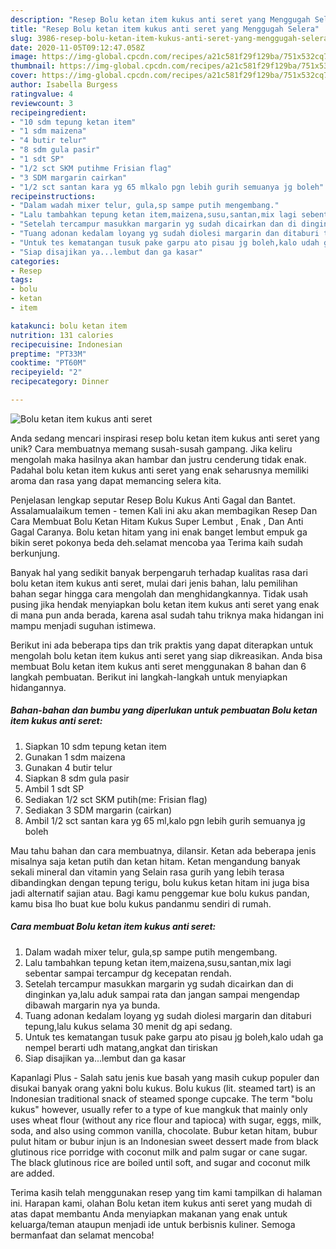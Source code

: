 ```yaml
---
description: "Resep Bolu ketan item kukus anti seret yang Menggugah Selera"
title: "Resep Bolu ketan item kukus anti seret yang Menggugah Selera"
slug: 3986-resep-bolu-ketan-item-kukus-anti-seret-yang-menggugah-selera
date: 2020-11-05T09:12:47.058Z
image: https://img-global.cpcdn.com/recipes/a21c581f29f129ba/751x532cq70/bolu-ketan-item-kukus-anti-seret-foto-resep-utama.jpg
thumbnail: https://img-global.cpcdn.com/recipes/a21c581f29f129ba/751x532cq70/bolu-ketan-item-kukus-anti-seret-foto-resep-utama.jpg
cover: https://img-global.cpcdn.com/recipes/a21c581f29f129ba/751x532cq70/bolu-ketan-item-kukus-anti-seret-foto-resep-utama.jpg
author: Isabella Burgess
ratingvalue: 4
reviewcount: 3
recipeingredient:
- "10 sdm tepung ketan item"
- "1 sdm maizena"
- "4 butir telur"
- "8 sdm gula pasir"
- "1 sdt SP"
- "1/2 sct SKM putihme Frisian flag"
- "3 SDM margarin cairkan"
- "1/2 sct santan kara yg 65 mlkalo pgn lebih gurih semuanya jg boleh"
recipeinstructions:
- "Dalam wadah mixer telur, gula,sp sampe putih mengembang."
- "Lalu tambahkan tepung ketan item,maizena,susu,santan,mix lagi sebentar sampai tercampur dg kecepatan rendah."
- "Setelah tercampur masukkan margarin yg sudah dicairkan dan di dinginkan ya,lalu aduk sampai rata dan jangan sampai mengendap dibawah margarin nya ya bunda."
- "Tuang adonan kedalam loyang yg sudah diolesi margarin dan ditaburi tepung,lalu kukus selama 30 menit dg api sedang."
- "Untuk tes kematangan tusuk pake garpu ato pisau jg boleh,kalo udah ga nempel berarti udh matang,angkat dan tiriskan"
- "Siap disajikan ya...lembut dan ga kasar"
categories:
- Resep
tags:
- bolu
- ketan
- item

katakunci: bolu ketan item 
nutrition: 131 calories
recipecuisine: Indonesian
preptime: "PT33M"
cooktime: "PT60M"
recipeyield: "2"
recipecategory: Dinner

---
```



![Bolu ketan item kukus anti seret](https://img-global.cpcdn.com/recipes/a21c581f29f129ba/751x532cq70/bolu-ketan-item-kukus-anti-seret-foto-resep-utama.jpg)

Anda sedang mencari inspirasi resep bolu ketan item kukus anti seret yang unik? Cara membuatnya memang susah-susah gampang. Jika keliru mengolah maka hasilnya akan hambar dan justru cenderung tidak enak. Padahal bolu ketan item kukus anti seret yang enak seharusnya memiliki aroma dan rasa yang dapat memancing selera kita.

Penjelasan lengkap seputar Resep Bolu Kukus Anti Gagal dan Bantet. Assalamualaikum temen - temen Kali ini aku akan membagikan Resep Dan Cara Membuat Bolu Ketan Hitam Kukus Super Lembut , Enak , Dan Anti Gagal Caranya. Bolu ketan hitam yang ini enak banget lembut empuk ga bikin seret pokonya beda deh.selamat mencoba yaa Terima kaih sudah berkunjung.

Banyak hal yang sedikit banyak berpengaruh terhadap kualitas rasa dari bolu ketan item kukus anti seret, mulai dari jenis bahan, lalu pemilihan bahan segar hingga cara mengolah dan menghidangkannya. Tidak usah pusing jika hendak menyiapkan bolu ketan item kukus anti seret yang enak di mana pun anda berada, karena asal sudah tahu triknya maka hidangan ini mampu menjadi suguhan istimewa.


Berikut ini ada beberapa tips dan trik praktis yang dapat diterapkan untuk mengolah bolu ketan item kukus anti seret yang siap dikreasikan. Anda bisa membuat Bolu ketan item kukus anti seret menggunakan 8 bahan dan 6 langkah pembuatan. Berikut ini langkah-langkah untuk menyiapkan hidangannya.

<!--inarticleads1-->

##### Bahan-bahan dan bumbu yang diperlukan untuk pembuatan Bolu ketan item kukus anti seret:

1. Siapkan 10 sdm tepung ketan item
1. Gunakan 1 sdm maizena
1. Gunakan 4 butir telur
1. Siapkan 8 sdm gula pasir
1. Ambil 1 sdt SP
1. Sediakan 1/2 sct SKM putih(me: Frisian flag)
1. Sediakan 3 SDM margarin (cairkan)
1. Ambil 1/2 sct santan kara yg 65 ml,kalo pgn lebih gurih semuanya jg boleh


Mau tahu bahan dan cara membuatnya, dilansir. Ketan ada beberapa jenis misalnya saja ketan putih dan ketan hitam. Ketan mengandung banyak sekali mineral dan vitamin yang Selain rasa gurih yang lebih terasa dibandingkan dengan tepung terigu, bolu kukus ketan hitam ini juga bisa jadi alternatif sajian atau. Bagi kamu penggemar kue bolu kukus pandan, kamu bisa lho buat kue bolu kukus pandanmu sendiri di rumah. 

<!--inarticleads2-->

##### Cara membuat Bolu ketan item kukus anti seret:

1. Dalam wadah mixer telur, gula,sp sampe putih mengembang.
1. Lalu tambahkan tepung ketan item,maizena,susu,santan,mix lagi sebentar sampai tercampur dg kecepatan rendah.
1. Setelah tercampur masukkan margarin yg sudah dicairkan dan di dinginkan ya,lalu aduk sampai rata dan jangan sampai mengendap dibawah margarin nya ya bunda.
1. Tuang adonan kedalam loyang yg sudah diolesi margarin dan ditaburi tepung,lalu kukus selama 30 menit dg api sedang.
1. Untuk tes kematangan tusuk pake garpu ato pisau jg boleh,kalo udah ga nempel berarti udh matang,angkat dan tiriskan
1. Siap disajikan ya...lembut dan ga kasar


Kapanlagi Plus - Salah satu jenis kue basah yang masih cukup populer dan disukai banyak orang yakni bolu kukus. Bolu kukus (lit. steamed tart) is an Indonesian traditional snack of steamed sponge cupcake. The term &#34;bolu kukus&#34; however, usually refer to a type of kue mangkuk that mainly only uses wheat flour (without any rice flour and tapioca) with sugar, eggs, milk, soda, and also using common vanilla, chocolate. Bubur ketan hitam, bubur pulut hitam or bubur injun is an Indonesian sweet dessert made from black glutinous rice porridge with coconut milk and palm sugar or cane sugar. The black glutinous rice are boiled until soft, and sugar and coconut milk are added. 

Terima kasih telah menggunakan resep yang tim kami tampilkan di halaman ini. Harapan kami, olahan Bolu ketan item kukus anti seret yang mudah di atas dapat membantu Anda menyiapkan makanan yang enak untuk keluarga/teman ataupun menjadi ide untuk berbisnis kuliner. Semoga bermanfaat dan selamat mencoba!
